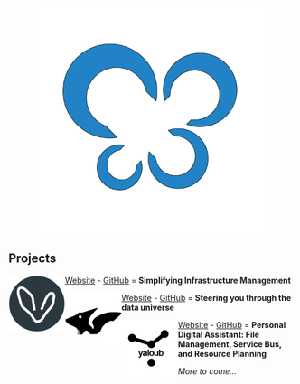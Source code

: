 <p align="center">
<img src="./assets/SiteNetSoft-Logo.png" alt="SiteNetSoft logo" width="400">
</p>

<h2>Projects</h2>

<p>
 <a href="https://amadla.org/"><img alt="Amadla logo" src="./assets/amadla-logo.png" width="100" style="vertical-align: middle; float: left;"> Website</a> - <a href="https://github.com/AmadlaOrg">GitHub</a> = <strong>Simplifying Infrastructure Management</strong>
</p>

<p>
 <a href="https://xtamia.com/"><img alt="XTamia logo" src="./assets/xtamia-logo.png" width="100" style="vertical-align: middle; float: left;"> Website</a> - <a href="https://github.com/XTamia">GitHub</a> = <strong>Steering you through the data universe</strong>
</p>

<p>
 <a href="https://yaloub.com/"><img alt="Yaloub logo" src="./assets/yaloub-logo.svg" width="100" style="vertical-align: middle; float: left;"> Website</a> - <a href="https://github.com/Yaloub">GitHub</a> = <strong>Personal Digital Assistant: File Management, Service Bus, and Resource Planning</strong>
</p>

<p>
<em>More to come...</em>
</p>
<!-- [Yaloub](https://yaloub.com/) - [GitHub](https://github.com/Yaloub) = An online file manager and PSB (Personal Service Bus) and PRP (Personal Resource Planning).
- [XTamia](https://xtamia.com/) - [GitHub](https://github.com/XTamia)
- [BTH](https://bth.bio/) - [GitHub](https://github.com/bthbio)-->
